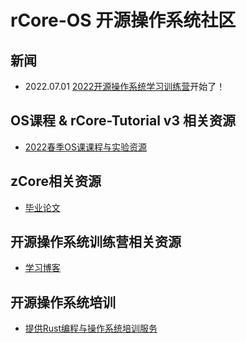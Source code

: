 
# rCore-OS 开源操作系统社区

## 新闻

- 2022.07.01 [2022开源操作系统学习训练营](https://learningos.github.io/rust-based-os-comp2022/)开始了！

## OS课程 & rCore-Tutorial v3 相关资源
- [2022春季OS课课程与实验资源](https://github.com/LearningOS/rust-based-os-comp2022/blob/main/relatedinfo.md)

## zCore相关资源
- [毕业论文](https://github.com/rcore-os/zCore/wiki/documents-of-zcore#thesis)
 
## 开源操作系统训练营相关资源
- [学习博客](http://rcore-os.cn/blog/)

## 开源操作系统培训
- [提供Rust编程与操作系统培训服务](https://rust.os2edu.cn/)

